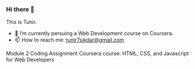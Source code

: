 ### Hi there 👋
This is Tunir. 
- 🌱 I’m currently persuing a Web Development course on Coursera.
- 📫 How to reach me: tunir7sikdar@gmail.com

Module 2 Coding Assignment
Coursera course: HTML, CSS, and Javascript for Web Developers



<!--
**tunir7sikdar/tunir7sikdar** is a ✨ _special_ ✨ repository because its `README.md` (this file) appears on your GitHub profile.

Here are some ideas to get you started:

- 🔭 I’m currently working on Web Development (Front End).

- 👯 I’m looking to collaborate on ...
- 🤔 I’m looking for help with ...
- 💬 Ask me about ...
- 📫 How to reach me: tunir7sikdar@gmail.com
- 😄 Pronouns: ...
- ⚡ Fun fact: ...
-->
